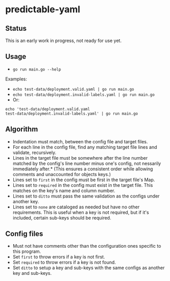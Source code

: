 # predictable-yaml

## Status
This is an early work in progress, not ready for use yet.

## Usage
* `go run main.go --help`

Examples:
* `echo test-data/deployment.valid.yaml | go run main.go`
* `echo test-data/deployment.invalid-labels.yaml | go run main.go`
* Or:
```shell
echo 'test-data/deployment.valid.yaml
test-data/deployment.invalid-labels.yaml' | go run main.go
```
## Algorithm
* Indentation must match, between the config file and target files.
* For each line in the config file, find any matching target file lines and validate, recursively.
* Lines in the target file must be somewhere after the line number matched by the config's line number minus one's config, not nessarily immediately after.* (This ensures a consistent order while allowing comments and unaccounted for objects keys.)
* Lines set to `first` in the config must be first in the target file's Map.
* Lines set to `required` in the config must exist in the target file. This matches on the key's name and column number.
* Lines set to `ditto` must pass the same validation as the configs under another key.
* Lines set to `none` are cataloged as needed but have no other requirements. This is useful when a key is not required, but if it's included, certain sub-keys should be required.

## Config files
* Must not have comments other than the configuration ones specific to this program.
* Set `first` to throw errors if a key is not first.
* Set `required` to throw errors if a key is not found.
* Set `ditto` to setup a key and sub-keys with the same configs as another key and sub-keys.
